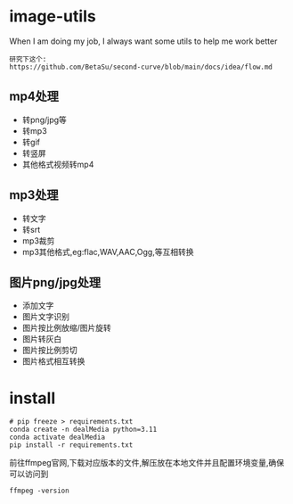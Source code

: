 # image-utils

When I am doing my job, I always want some utils to help me work better

```
研究下这个:
https://github.com/BetaSu/second-curve/blob/main/docs/idea/flow.md
```

## mp4处理

* 转png/jpg等
* 转mp3
* 转gif
* 转竖屏
* 其他格式视频转mp4

## mp3处理

* 转文字
* 转srt
* mp3裁剪
* mp3其他格式,eg:flac,WAV,AAC,Ogg,等互相转换

## 图片png/jpg处理

* 添加文字
* 图片文字识别
* 图片按比例放缩/图片旋转
* 图片转灰白
* 图片按比例剪切
* 图片格式相互转换

# install

```
# pip freeze > requirements.txt
conda create -n dealMedia python=3.11
conda activate dealMedia
pip install -r requirements.txt
```

前往ffmpeg官网,下载对应版本的文件,解压放在本地文件并且配置环境变量,确保可以访问到

```
ffmpeg -version
```
